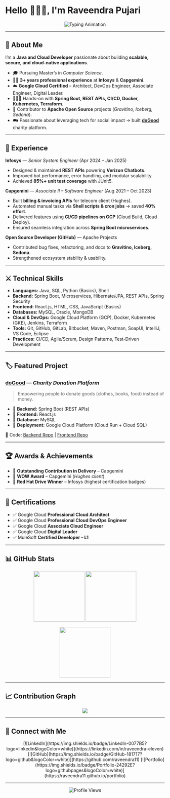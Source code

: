 # Hello 🙋🏻‍♂️, I'm Raveendra Pujari  

<p align="center">
  <img src="https://readme-typing-svg.herokuapp.com?size=24&color=58A6FF&center=true&vCenter=true&width=800&lines=Java+Backend+Developer;Spring+Boot+%7C+REST+APIs+%7C+Microservices;Google+Cloud+Certified+Architect+%26+DevOps;Open+Source+Contributor+%7C+Apache+Projects;Always+Learning+%26+Building+Meaningful+Solutions" alt="Typing Animation" />
</p>

---

## 🥷 About Me  
I’m a **Java and Cloud Developer** passionate about building **scalable, secure, and cloud-native applications**.  

- 🎓 Pursuing Master’s in *Computer Science*.  
- 🕵️‍♂️ **3+ years professional experience** at **Infosys** & **Capgemini**.  
- ☁️ **Google Cloud Certified** – Architect, DevOps Engineer, Associate Engineer, Digital Leader.  
- 🧑🏻‍💻 Hands-on with **Spring Boot, REST APIs, CI/CD, Docker, Kubernetes, Terraform**.  
- 🤝 Contributor to **Apache Open Source** projects (*Gravitino, Iceberg, Sedona*).  
- 🗪 Passionate about leveraging tech for social impact → built **[doGood](https://wedogood.help)** charity platform.  

---

## 💼 Experience  

**Infosys** — *Senior System Engineer* (Apr 2024 – Jan 2025)  
- Designed & maintained **REST APIs** powering **Verizon Chatbots**.  
- Improved bot performance, error handling, and modular scalability.  
- Achieved **85%+ unit test coverage** with JUnit5.  

**Capgemini** — *Associate II – Software Engineer* (Aug 2021 – Oct 2023)  
- Built **billing & invoicing APIs** for telecom client (Hughes).  
- Automated manual tasks via **Shell scripts & cron jobs** → saved **40% effort**.  
- Delivered features using **CI/CD pipelines on GCP** (Cloud Build, Cloud Deploy).  
- Ensured seamless integration across **Spring Boot microservices**.  

**Open Source Developer (GitHub)** — Apache Projects  
- Contributed bug fixes, refactoring, and docs to **Gravitino, Iceberg, Sedona**.  
- Strengthened ecosystem stability & usability.  

---

## ⚔️ Technical Skills  

- **Languages:** Java, SQL, Python (Basics), Shell  
- **Backend:** Spring Boot, Microservices, Hibernate/JPA, REST APIs, Spring Security  
- **Frontend:** React.js, HTML, CSS, JavaScript (Basics)  
- **Databases:** MySQL, Oracle, MongoDB  
- **Cloud & DevOps:** Google Cloud Platform (GCP), Docker, Kubernetes (GKE), Jenkins, Terraform  
- **Tools:** Git, GitHub, GitLab, Bitbucket, Maven, Postman, SoapUI, IntelliJ, VS Code, Eclipse  
- **Practices:** CI/CD, Agile/Scrum, Design Patterns, Test-Driven Development  

---

## 🏷️ Featured Project  

### [doGood](https://wedogood.help) — *Charity Donation Platform*  
> Empowering people to donate goods (clothes, books, food) instead of money.  

- 🔹 **Backend:** Spring Boot (REST APIs)  
- 🔹 **Frontend:** React.js  
- 🔹 **Database:** MySQL  
- 🔹 **Deployment:** Google Cloud Platform (Cloud Run + Cloud SQL)  

📂 Code: [Backend Repo](https://github.com/raveendra11/doGood) | [Frontend Repo](https://github.com/raveendra11/doGood-web)  

---

## 🏆 Awards & Achievements  

- 🏅 **Outstanding Contribution in Delivery** – Capgemini  
- 🌟 **WOW Award** – Capgemini (*Hughes client*)  
- 🥇 **Red Hat Drive Winner** – Infosys (highest certification badges)  

---

## 📜 Certifications  

- ✅ Google Cloud **Professional Cloud Architect**  
- ✅ Google Cloud **Professional Cloud DevOps Engineer**  
- ✅ Google Cloud **Associate Cloud Engineer**  
- ✅ Google Cloud **Digital Leader**  
- ✅ MuleSoft **Certified Developer – L1**  

---

## 📊 GitHub Stats  

<p align="center">
  <img src="https://github-readme-stats.vercel.app/api?username=raveendra11&show_icons=true&theme=tokyonight" height="160"/>
  <img src="https://github-readme-streak-stats.herokuapp.com/?user=raveendra11&theme=tokyonight" height="160"/>
</p>

<p align="center">
  <img src="https://github-readme-stats.vercel.app/api/top-langs/?username=raveendra11&layout=compact&theme=tokyonight" height="160"/>
</p>

---

## 📈 Contribution Graph  

<p align="center">
  <img src="https://github-readme-activity-graph.vercel.app/graph?username=raveendra11&theme=tokyo-night&hide_border=true"/>
</p>

---
## 🤝 Connect with Me  

<p align="center">
[![LinkedIn](https://img.shields.io/badge/LinkedIn-0077B5?logo=linkedin&logoColor=white)](https://linkedin.com/in/raveendra-eleven)  
[![GitHub](https://img.shields.io/badge/GitHub-181717?logo=github&logoColor=white)](https://github.com/raveendra11)  
[![Portfolio](https://img.shields.io/badge/Portfolio-24292E?logo=githubpages&logoColor=white)](https://raveendra11.github.io/portfolio)  

---

<p align="center">
  <img src="https://komarev.com/ghpvc/?username=raveendra11&color=blue&style=flat-square" alt="Profile Views" />
</p>
